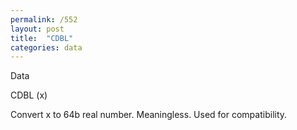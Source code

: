 ```yaml
---
permalink: /552
layout: post
title:  "CDBL"
categories: data
---
```

Data

CDBL (x)

Convert x to 64b real number. Meaningless. Used for compatibility.

